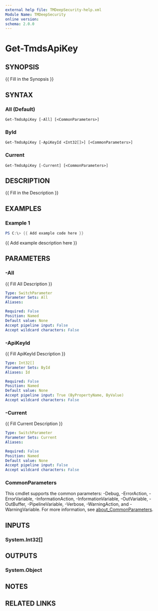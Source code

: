 ```yaml
---
external help file: TMDeepSecurity-help.xml
Module Name: TMDeepSecurity
online version:
schema: 2.0.0
---
```


# Get-TmdsApiKey

## SYNOPSIS
{{ Fill in the Synopsis }}

## SYNTAX

### All (Default)
```
Get-TmdsApiKey [-All] [<CommonParameters>]
```

### ById
```
Get-TmdsApiKey [-ApiKeyId <Int32[]>] [<CommonParameters>]
```

### Current
```
Get-TmdsApiKey [-Current] [<CommonParameters>]
```

## DESCRIPTION
{{ Fill in the Description }}

## EXAMPLES

### Example 1
```powershell
PS C:\> {{ Add example code here }}
```

{{ Add example description here }}

## PARAMETERS

### -All
{{ Fill All Description }}

```yaml
Type: SwitchParameter
Parameter Sets: All
Aliases:

Required: False
Position: Named
Default value: None
Accept pipeline input: False
Accept wildcard characters: False
```

### -ApiKeyId
{{ Fill ApiKeyId Description }}

```yaml
Type: Int32[]
Parameter Sets: ById
Aliases: Id

Required: False
Position: Named
Default value: None
Accept pipeline input: True (ByPropertyName, ByValue)
Accept wildcard characters: False
```

### -Current
{{ Fill Current Description }}

```yaml
Type: SwitchParameter
Parameter Sets: Current
Aliases:

Required: False
Position: Named
Default value: None
Accept pipeline input: False
Accept wildcard characters: False
```

### CommonParameters
This cmdlet supports the common parameters: -Debug, -ErrorAction, -ErrorVariable, -InformationAction, -InformationVariable, -OutVariable, -OutBuffer, -PipelineVariable, -Verbose, -WarningAction, and -WarningVariable. For more information, see [about_CommonParameters](http://go.microsoft.com/fwlink/?LinkID=113216).

## INPUTS

### System.Int32[]

## OUTPUTS

### System.Object
## NOTES

## RELATED LINKS
